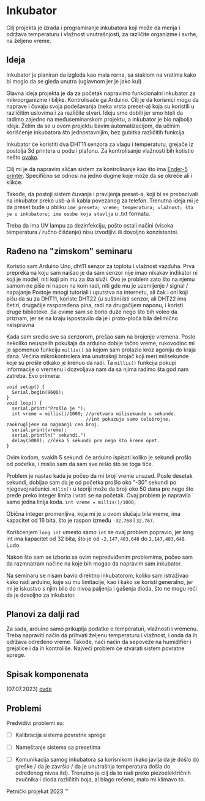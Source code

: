# Inkubator

Cilj projekta je izrada i programiranje inkubatora koji može da menja i održava temperaturu i vlažnost unutrašnjosti, za različite organizme i svrhe, na željeno vreme.

## Ideja 

Inkubator je planiran da izgleda kao mala rerna, sa staklom na vratima kako bi moglo da se gleda unutra (uglavnom jer je jako kul)

Glavna ideja projekta je da za početak napravimo funkcionalni inkubator za mikroorganizme i biljke. Kontrolisaće ga Arduino. Cilj je da korisnici mogu da naprave i čuvaju svoja podešavanja (neka vrsta preset-a) koja su koristili u različitim uslovima i za različite stvari. Ideju smo dobili jer smo hteli da radimo zajedno na međuseminarskom projektu, a inkubator je bio najbolja ideja. Želim da se u ovom projektu bavim automatizacijom, da učinim korišćenje inkubatora što jednostavnijim, bez gubitka različitih funkcija.

Inkubator će koristiti dva DHT11 senzora za vlagu i temperaturu, grejače iz postolja 3d printera u podu i plafonu. Za kontrolisanje vlažnosti bih kotistio nešto [ovako](https://circuitdigest.com/microcontroller-projects/diy-automatic-portable-humidifier-using-arduino).

Cilj mi je da napravim sličan sistem za kontrolisanje kao što ima [Ender-5 printer](https://youtu.be/Ho8_NnFE0b0?t=184). Specifično se odnosi na jedno dugme koje može da se okreće ali i klikće.

Takođe, da postoji sistem čuvanja i pravljenja preset-a, koji bi se prebacivali na inkubator preko usb-a ili kabla povezanog za telefon. Trenutna ideja mi je da preset bude u obliku `ime preseta; vreme; temperatura; vlažnost; šta je u inkubatoru; ime osobe koja stavlja` u .txt formatu.

Treba da ima UV lampu za dezinfekciju, pošto ostali načini (visoka temperatura / ručno čišćenje) nisu izvodljivi ili dovoljno konzistentni.

## Rađeno na "zimskom" seminaru

  Koristio sam Arduino Uno, dht11 senzor za toplotu i vlažnost vazduha. Prva prepreka na koju sam naišao je da sam senzor nije imao nikakav indikator ni koji je model, niti koji pin mu za šta služi.
  Ovo je problem zato što na njemu samom ne piše ni napon na kom radi, niti gde mu je uzemljenje / signal / napajanje
  Postoje mnogi tutoriali i uputstva na internetu, ali čak i oni koji pišu da su za DHT11, koriste DHT22 (u suštini isti senzor, ali DHT22 ima četiri, drugačije raspoređena pina, radi na drugačijem naponu, i koristi druge biblioteke.
  Sa ovime sam se borio duže nego što bih voleo da priznam, jer se na kraju ispostavilo da je i proto-ploča bila delimično neispravna

  Kada sam sredio sve sa senzorom, prešao sam na brojenje vremena. Posle nekoliko neuspelih pokušaja da arduino dobije tačno vreme, rukovodioc mi je spomenuo funkciju `millis()` sa kojom sam prolazio kroz agoniju do kraja dana. Većina mikrokontrolera ima unutrašnji brojač koji meri milisekunde koje su prošle otkako je krenuo da radi. Ta `millis()` funkcija pokupi informacije o vremenu i dozvoljava nam da sa njima radimo šta god nam zatreba.
  Evo primera:
  
```
void setup() {
  Serial.begin(9600);
}
void loop() {
  serial.print("Prošlo je ");
  int vreme = millis()/1000; //pretvara milisekunde u sekunde.
                             //int pokazuje samo celobrojne, zaokrugljene na najmanji ceo broj.
  serial.print(vreme);
  serial.println(" sekundi.")
  delay(5000); //čeka 5 sekundi pre nego što krene opet.
}
```
  Ovim kodom, svakih 5 sekundi će arduino ispisati koliko je sekundi prošlo od početka, i mislio sam da sam sve rešio što se toga tiče.

  Problem je nastao kada je počeo da mi broji vreme unazad. Posle desetak sekundi, dobijao sam da je od početka prošlo oko "-30" sekundi po njegovoj računici. `milis()` u teoriji može da broji oko 50 dana pre nego što pređe preko integer limita i vrati se na početak. Ovaj problem je napravila samo jedna linija koda. `int vreme = millis()/1000;`

  Obična integer promenljiva, koja mi je u ovom slučaju bila vreme, ima kapacitet od 16 bita, što je raspon između `-32,768` i `32,767`.
  
  Korišćenjem `long int` umesto samo `int` se ovaj problem popravio, jer long int ima kapacitet od 32 bita, što je od `-2,147,483,648` do `2,147,483,648`. Ludo.

  Nakon što sam se izborio sa ovim nepredviđenim problemima, počeo sam da razmnatram načine na koje bih mogao da napravim sam inkubator.

  
Na seminaru se nisam bavio direktno inkubatorom, koliko sam istraživao kako radi arduino, koje su mu limitacije, kao i kako se koristi generalno, jer mi je iskustvo s njim bilo do nivoa paljenja i gašenja dioda, što ne mogu reći da je dovoljno za inkubator.

## Planovi za dalji rad

Za sada, arduino samo prikuplja podatke o temperaturi, vlažnosti i vremenu. Treba napraviti način da prihvati željenu temperaturu i vlažnost, i onda da ih održava određeno vreme. Takođe, naći način da sepoveže na humidifier i grejalice i da ih kontroliše. Najveći problem će stvarati sistem povratne sprege.

## Spisak komponenata 

(07.07.2023) [ovde](https://github.com/KostaJovanovic/Inkubator/blob/main/spisak_komponenata_2.xlsx)



## Problemi

Predvidivi problemi su:
- [ ] Kalibracija sistema povratne sprege
- [ ] Nameštanje sistema sa presetima
- [ ] Komunikacija samog inkubatora sa korisnikom (kako javlja da je došlo do greške / da je završio / da je unutrašnja temperatura došla do određenog nivoa itd). Trenutno je cilj da to radi preko piezoelektričnih zvučnika i dioda različitih boja, al blago rečeno, malo mi klimavo to.



Petnički projekat 2023 :tm:

